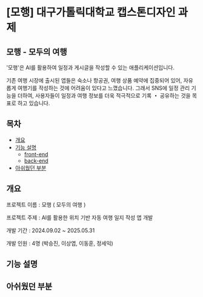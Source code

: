 # [모행] 대구가톨릭대학교 캡스톤디자인 과제
## 모행 - 모두의 여행
 '모행'은 AI를 활용하여 일정과 게시글을 작성할 수 있는 애플리케이션입니다.
 
 기존 여행 시장에 출시된 앱들은 숙소나 항공권, 여행 상품 예약에 집중되어 있어, 자유롭게 여행기를 작성하는 것에 어려움이 있다고 느꼈습니다.
그래서 SNS에 일정 관리 기능을 더하여, 사용자들이 일정과 여행 정보를 더욱 적극적으로 기록 **・** 공유하는 것을 목표로 하고 있습니다.

## 목차
- [개요](#개요)
- [기능 설명](#기능-설명)
  - [front-end](#front-end)
  - [back-end](#back-end)
- [아쉬웠던 부분](#아쉬웠던-부분)

## 개요
 프로젝트 이름 : 모행 ( 모두의 여행 )
 
 프로젝트 주제 : AI를 활용한 위치 기반 자동 여행 일지 작성 앱 개발
 
 개발 기간 : 2024.09.02 ~ 2025.05.31
 
 개발 인원 : 4명 (박승진, 이상엽, 이동훈, 정세익)


## 기능 설명

## 아쉬웠던 부분
